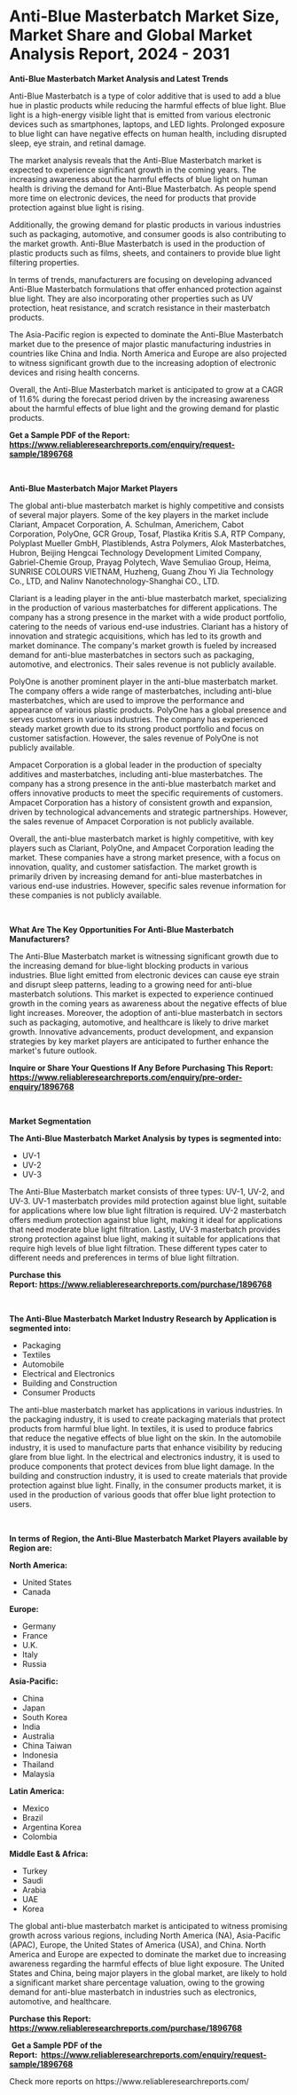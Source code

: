 <p><h1>Anti-Blue Masterbatch Market Size, Market Share and Global Market Analysis Report, 2024 - 2031</h1></p><p><strong>Anti-Blue Masterbatch Market Analysis and Latest Trends</strong></p>
<p><p>Anti-Blue Masterbatch is a type of color additive that is used to add a blue hue in plastic products while reducing the harmful effects of blue light. Blue light is a high-energy visible light that is emitted from various electronic devices such as smartphones, laptops, and LED lights. Prolonged exposure to blue light can have negative effects on human health, including disrupted sleep, eye strain, and retinal damage.</p><p>The market analysis reveals that the Anti-Blue Masterbatch market is expected to experience significant growth in the coming years. The increasing awareness about the harmful effects of blue light on human health is driving the demand for Anti-Blue Masterbatch. As people spend more time on electronic devices, the need for products that provide protection against blue light is rising.</p><p>Additionally, the growing demand for plastic products in various industries such as packaging, automotive, and consumer goods is also contributing to the market growth. Anti-Blue Masterbatch is used in the production of plastic products such as films, sheets, and containers to provide blue light filtering properties.</p><p>In terms of trends, manufacturers are focusing on developing advanced Anti-Blue Masterbatch formulations that offer enhanced protection against blue light. They are also incorporating other properties such as UV protection, heat resistance, and scratch resistance in their masterbatch products.</p><p>The Asia-Pacific region is expected to dominate the Anti-Blue Masterbatch market due to the presence of major plastic manufacturing industries in countries like China and India. North America and Europe are also projected to witness significant growth due to the increasing adoption of electronic devices and rising health concerns.</p><p>Overall, the Anti-Blue Masterbatch market is anticipated to grow at a CAGR of 11.6% during the forecast period driven by the increasing awareness about the harmful effects of blue light and the growing demand for plastic products.</p></p>
<p><strong>Get a Sample PDF of the Report:&nbsp; <a href="https://www.reliableresearchreports.com/enquiry/request-sample/1896768">https://www.reliableresearchreports.com/enquiry/request-sample/1896768</a></strong></p>
<p>&nbsp;</p>
<p><strong>Anti-Blue Masterbatch Major Market Players</strong></p>
<p><p>The global anti-blue masterbatch market is highly competitive and consists of several major players. Some of the key players in the market include Clariant, Ampacet Corporation, A. Schulman, Americhem, Cabot Corporation, PolyOne, GCR Group, Tosaf, Plastika Kritis S.A, RTP Company, Polyplast Mueller GmbH, Plastiblends, Astra Polymers, Alok Masterbatches, Hubron, Beijing Hengcai Technology Development Limited Company, Gabriel-Chemie Group, Prayag Polytech, Wave Semuliao Group, Heima, SUNRISE COLOURS VIETNAM, Huzheng, Guang Zhou Yi Jia Technology Co., LTD, and Nalinv Nanotechnology-Shanghai CO., LTD.</p><p>Clariant is a leading player in the anti-blue masterbatch market, specializing in the production of various masterbatches for different applications. The company has a strong presence in the market with a wide product portfolio, catering to the needs of various end-use industries. Clariant has a history of innovation and strategic acquisitions, which has led to its growth and market dominance. The company's market growth is fueled by increased demand for anti-blue masterbatches in sectors such as packaging, automotive, and electronics. Their sales revenue is not publicly available.</p><p>PolyOne is another prominent player in the anti-blue masterbatch market. The company offers a wide range of masterbatches, including anti-blue masterbatches, which are used to improve the performance and appearance of various plastic products. PolyOne has a global presence and serves customers in various industries. The company has experienced steady market growth due to its strong product portfolio and focus on customer satisfaction. However, the sales revenue of PolyOne is not publicly available.</p><p>Ampacet Corporation is a global leader in the production of specialty additives and masterbatches, including anti-blue masterbatches. The company has a strong presence in the anti-blue masterbatch market and offers innovative products to meet the specific requirements of customers. Ampacet Corporation has a history of consistent growth and expansion, driven by technological advancements and strategic partnerships. However, the sales revenue of Ampacet Corporation is not publicly available.</p><p>Overall, the anti-blue masterbatch market is highly competitive, with key players such as Clariant, PolyOne, and Ampacet Corporation leading the market. These companies have a strong market presence, with a focus on innovation, quality, and customer satisfaction. The market growth is primarily driven by increasing demand for anti-blue masterbatches in various end-use industries. However, specific sales revenue information for these companies is not publicly available.</p></p>
<p>&nbsp;</p>
<p><strong>What Are The Key Opportunities For Anti-Blue Masterbatch Manufacturers?</strong></p>
<p><p>The Anti-Blue Masterbatch market is witnessing significant growth due to the increasing demand for blue-light blocking products in various industries. Blue light emitted from electronic devices can cause eye strain and disrupt sleep patterns, leading to a growing need for anti-blue masterbatch solutions. This market is expected to experience continued growth in the coming years as awareness about the negative effects of blue light increases. Moreover, the adoption of anti-blue masterbatch in sectors such as packaging, automotive, and healthcare is likely to drive market growth. Innovative advancements, product development, and expansion strategies by key market players are anticipated to further enhance the market's future outlook.</p></p>
<p><strong>Inquire or Share Your Questions If Any Before Purchasing This Report: <a href="https://www.reliableresearchreports.com/enquiry/pre-order-enquiry/1896768">https://www.reliableresearchreports.com/enquiry/pre-order-enquiry/1896768</a></strong></p>
<p>&nbsp;</p>
<p><strong>Market Segmentation</strong></p>
<p><strong>The Anti-Blue Masterbatch Market Analysis by types is segmented into:</strong></p>
<p><ul><li>UV-1</li><li>UV-2</li><li>UV-3</li></ul></p>
<p><p>The Anti-Blue Masterbatch market consists of three types: UV-1, UV-2, and UV-3. UV-1 masterbatch provides mild protection against blue light, suitable for applications where low blue light filtration is required. UV-2 masterbatch offers medium protection against blue light, making it ideal for applications that need moderate blue light filtration. Lastly, UV-3 masterbatch provides strong protection against blue light, making it suitable for applications that require high levels of blue light filtration. These different types cater to different needs and preferences in terms of blue light filtration.</p></p>
<p><strong>Purchase this Report:&nbsp;<a href="https://www.reliableresearchreports.com/purchase/1896768">https://www.reliableresearchreports.com/purchase/1896768</a></strong></p>
<p>&nbsp;</p>
<p><strong>The Anti-Blue Masterbatch Market Industry Research by Application is segmented into:</strong></p>
<p><ul><li>Packaging</li><li>Textiles</li><li>Automobile</li><li>Electrical and Electronics</li><li>Building and Construction</li><li>Consumer Products</li></ul></p>
<p><p>The anti-blue masterbatch market has applications in various industries. In the packaging industry, it is used to create packaging materials that protect products from harmful blue light. In textiles, it is used to produce fabrics that reduce the negative effects of blue light on the skin. In the automobile industry, it is used to manufacture parts that enhance visibility by reducing glare from blue light. In the electrical and electronics industry, it is used to produce components that protect devices from blue light damage. In the building and construction industry, it is used to create materials that provide protection against blue light. Finally, in the consumer products market, it is used in the production of various goods that offer blue light protection to users.</p></p>
<p>&nbsp;</p>
<p><strong>In terms of Region, the Anti-Blue Masterbatch Market Players available by Region are:</strong></p>
<p>
    <p> <strong> North America: </strong>
        <ul>
            <li>United States</li>
            <li>Canada</li>
        </ul>
        </p> 
    <p> <strong> Europe: </strong>
        <ul>
            <li>Germany</li>
            <li>France</li>
            <li>U.K.</li>
            <li>Italy</li>
            <li>Russia</li>
        </ul>
        </p> 
    <p> <strong> Asia-Pacific: </strong>
        <ul>
            <li>China</li>
            <li>Japan</li>
            <li>South Korea</li>
            <li>India</li>
            <li>Australia</li>
            <li>China Taiwan</li>
            <li>Indonesia</li>
            <li>Thailand</li>
            <li>Malaysia</li>
        </ul>
        </p> 
    <p> <strong> Latin America: </strong>
        <ul>
            <li>Mexico</li>
            <li>Brazil</li>
            <li>Argentina Korea</li>
            <li>Colombia</li>
        </ul>
        </p> 
    <p> <strong> Middle East & Africa: </strong>
        <ul>
            <li>Turkey</li>
            <li>Saudi</li>
            <li>Arabia</li>
            <li>UAE</li>
            <li>Korea</li>
        </ul>
    </p>
    </p>
<p><p>The global anti-blue masterbatch market is anticipated to witness promising growth across various regions, including North America (NA), Asia-Pacific (APAC), Europe, the United States of America (USA), and China. North America and Europe are expected to dominate the market due to increasing awareness regarding the harmful effects of blue light exposure. The United States and China, being major players in the global market, are likely to hold a significant market share percentage valuation, owing to the growing demand for anti-blue masterbatch in industries such as electronics, automotive, and healthcare.</p></p>
<p><strong>Purchase this Report: <a href="https://www.reliableresearchreports.com/purchase/1896768">https://www.reliableresearchreports.com/purchase/1896768</a></strong></p>
<p>&nbsp;<strong>Get a Sample PDF of the Report:&nbsp;&nbsp;<a href="https://www.reliableresearchreports.com/enquiry/request-sample/1896768">https://www.reliableresearchreports.com/enquiry/request-sample/1896768</a></strong></p>
<p><strong></strong></p>
<p>Check more reports on https://www.reliableresearchreports.com/</p>